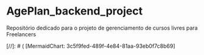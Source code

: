 # AgePlan_backend_project

Repositório dedicado para o projeto de gerenciamento de cursos livres para Freelancers

[//]: # ( [MermaidChart: 3c5f9fed-489f-4e84-81aa-93eb0f7c8b69]
